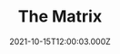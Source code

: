---
title: "The Matrix"
year: 1999
date: 2021-10-15T12:00:03.000Z
permalink: /almanac/movies/2021-10-15-the-matrix/index.html
link: https://letterboxd.com/rknightuk/film/the-matrix/1/
rating: 3
---